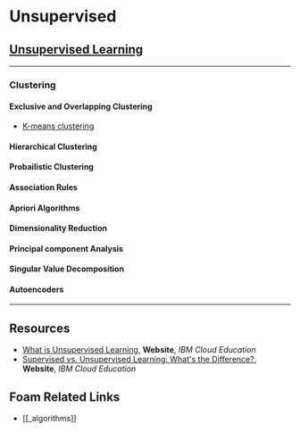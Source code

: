 # Unsupervised

## [Unsupervised Learning]()

---

### Clustering

#### Exclusive and Overlapping Clustering

- [K-means clustering]()

#### Hierarchical Clustering

#### Probailistic Clustering

#### Association Rules

#### Apriori Algorithms

#### Dimensionality Reduction

#### Principal component Analysis

#### Singular Value Decomposition

#### Autoencoders

---

## Resources

- [What is Unsupervised Learning](https://www.ibm.com/cloud/learn/unsupervised-learning), **Website**, _IBM Cloud Education_
- [Supervised vs. Unsupervised Learning: What's the Difference?](https://www.ibm.com/cloud/blog/supervised-vs-unsupervised-learning), **Website**, _IBM Cloud Education_

## Foam Related Links

- [[_algorithms]]
